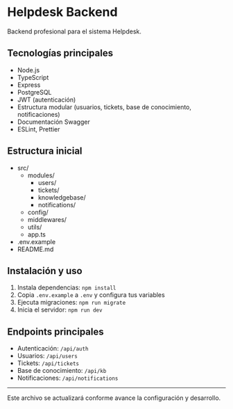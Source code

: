 # Helpdesk Backend

Backend profesional para el sistema Helpdesk.

## Tecnologías principales
- Node.js
- TypeScript
- Express
- PostgreSQL
- JWT (autenticación)
- Estructura modular (usuarios, tickets, base de conocimiento, notificaciones)
- Documentación Swagger
- ESLint, Prettier

## Estructura inicial
- src/
  - modules/
    - users/
    - tickets/
    - knowledgebase/
    - notifications/
  - config/
  - middlewares/
  - utils/
  - app.ts
- .env.example
- README.md

## Instalación y uso
1. Instala dependencias: `npm install`
2. Copia `.env.example` a `.env` y configura tus variables
3. Ejecuta migraciones: `npm run migrate`
4. Inicia el servidor: `npm run dev`

## Endpoints principales
- Autenticación: `/api/auth`
- Usuarios: `/api/users`
- Tickets: `/api/tickets`
- Base de conocimiento: `/api/kb`
- Notificaciones: `/api/notifications`

---

Este archivo se actualizará conforme avance la configuración y desarrollo.
